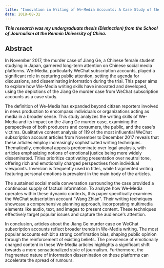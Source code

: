 ```yaml
---
title: "Innovation in Writing of We-Media Accounts: A Case Study of the Jiang Ge Tokyo Murder Trial"
date: 2018-08-31
---
```


***This research was my undergraduate thesis (Distinction) from the School of Journalism at the Renmin University of China.***

## Abstract

In November 2017, the murder case of Jiang Ge, a Chinese female student studying in Japan, garnered long-term attention on Chinese social media platforms. We-Media, particularly WeChat subscription accounts, played a significant role in capturing public attention, setting the agenda for discussions, and disseminating information during the trial. This paper aims to explore how We-Media writing skills have innovated and developed, using the depictions of the Jiang Ge murder case from WeChat subscription accounts as a case study.

The definition of We-Media has expanded beyond citizen reporters involved in news production to encompass individuals or organizations acting as media in a broader sense. This study analyzes the writing skills of We-Media and its impact on the Jiang Ge murder case, examining the perspectives of both producers and consumers, the public, and the case's victims. Qualitative content analysis of 119 of the most influential WeChat subscription account articles from November to December 2017 reveals that these articles employ increasingly sophisticated writing techniques. Thematically, emotional appeals predominate over legal analysis, with articles emphasizing notions of emotional justice being more widely disseminated. Titles prioritize captivating presentation over neutral tone, offering rich and emotionally charged perspectives from individual viewpoints. Inversion is frequently used in titles, while fragmented writing featuring personal emotions is prevalent in the main body of the articles.

The sustained social media conversation surrounding the case provided a continuous supply of factual information. To analyze how We-Media operates within these dynamic contexts, this paper specifically examines the WeChat subscription account "Wang Zhian". Their writing techniques showcase a comprehensive planning approach, incorporating multimedia elements like audio, text, and images to present content.  These techniques effectively target popular issues and capture the audience's attention.

In conclusion, articles about the Jiang Ge murder case on WeChat subscription accounts reflect broader trends in We-Media writing. The most popular accounts exhibit a strong confirmation bias, shaping public opinion through the reinforcement of existing beliefs. The prevalence of emotionally charged content in these We-Media articles highlights a significant shift towards a more sensationalized style of journalism.  Furthermore, the fragmented nature of information dissemination on these platforms can accelerate the spread of rumours.
